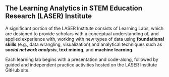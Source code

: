 ## The Learning Analytics in STEM Education Research (LASER) Institute 

A significant portion of the LASER Institute consists of Learning Labs, which are designed to provide scholars with a conceptual understanding of, and applied experience with, working with new types of data using **foundational skills** (e.g., data wrangling, visualization) and analytical techniques such as  ***social network analysis***, **text mining**, and **machine learning**. 

Each learning lab begins with a presentation and code-along, followed by guided and independent practice activities hosted on the LASER Institute GitHub site. 
